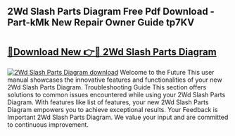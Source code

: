 ## 2Wd Slash Parts Diagram Free Pdf Download - Part-kMk New Repair Owner Guide tp7KV

# <h2><a href="http://dfu8737.blite.top/?on=2Wd+Slash+Parts+Diagram">🔗Download New 👉🔴 2Wd Slash Parts Diagram</a></h2>

[![2Wd Slash Parts Diagram download](https://i.imgur.com/lujVjoI.png)](http://dfu8737.blite.top/?on=2Wd+Slash+Parts+Diagram)
Welcome to the Future This user manual showcases the innovative features and functionalities of your new 2Wd Slash Parts Diagram. Troubleshooting Guide This section offers solutions to common issues encountered while using your 2Wd Slash Parts Diagram. With features like list of features, your new 2Wd Slash Parts Diagram empowers you to achieve exceptional results. Your Feedback is Important 2Wd Slash Parts Diagram. We value your input and are committed to continuous improvement.
